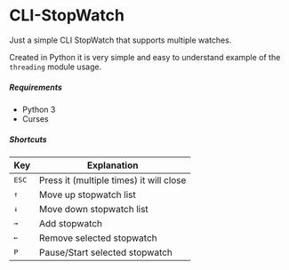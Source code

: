 # CLI-StopWatch
Just a simple CLI StopWatch that supports multiple watches.

Created in Python it is very simple and easy to understand
example of the `threading` module usage.

##### Requirements
- Python 3
- Curses

##### Shortcuts
Key | Explanation
------------ | -------------
<kbd>ESC</kbd> | Press it (multiple times) it will close
<kbd>↑</kbd> | Move up stopwatch list
<kbd>↓</kbd> | Move down stopwatch list
<kbd>→</kbd> | Add stopwatch
<kbd>←</kbd> | Remove selected stopwatch
<kbd>P</kbd> | Pause/Start selected stopwatch
